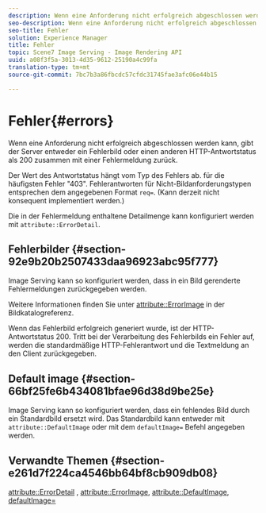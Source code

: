 ```yaml
---
description: Wenn eine Anforderung nicht erfolgreich abgeschlossen werden kann, gibt der Server entweder ein Fehlerbild oder einen anderen HTTP-Antwortstatus als 200 zusammen mit einer Fehlermeldung zurück.
seo-description: Wenn eine Anforderung nicht erfolgreich abgeschlossen werden kann, gibt der Server entweder ein Fehlerbild oder einen anderen HTTP-Antwortstatus als 200 zusammen mit einer Fehlermeldung zurück.
seo-title: Fehler
solution: Experience Manager
title: Fehler
topic: Scene7 Image Serving - Image Rendering API
uuid: a08f3f5a-3013-4d35-9612-25190a4c99fa
translation-type: tm+mt
source-git-commit: 7bc7b3a86fbcdc57cfdc31745fae3afc06e44b15

---
```



# Fehler{#errors}

Wenn eine Anforderung nicht erfolgreich abgeschlossen werden kann, gibt der Server entweder ein Fehlerbild oder einen anderen HTTP-Antwortstatus als 200 zusammen mit einer Fehlermeldung zurück.

Der Wert des Antwortstatus hängt vom Typ des Fehlers ab. für die häufigsten Fehler &quot;403&quot;. Fehlerantworten für Nicht-Bildanforderungstypen entsprechen dem angegebenen Format `req=`. (Kann derzeit nicht konsequent implementiert werden.)

Die in der Fehlermeldung enthaltene Detailmenge kann konfiguriert werden mit `attribute::ErrorDetail`.

## Fehlerbilder {#section-92e9b20b2507433daa96923abc95f777}

Image Serving kann so konfiguriert werden, dass in ein Bild gerenderte Fehlermeldungen zurückgegeben werden.

Weitere Informationen finden Sie unter [attribute::ErrorImage](../../../../../is-api/image-catalog/image-serving-api-ref/c-image-catalog-reference/c-attributes-reference/r-errorimage.md#reference-c494d5d8b2584fe3800f35baabd0292c) in der Bildkatalogreferenz.

Wenn das Fehlerbild erfolgreich generiert wurde, ist der HTTP-Antwortstatus 200. Tritt bei der Verarbeitung des Fehlerbilds ein Fehler auf, werden die standardmäßige HTTP-Fehlerantwort und die Textmeldung an den Client zurückgegeben.

## Default image {#section-66bf25fe6b434081bfae96d38d9be25e}

Image Serving kann so konfiguriert werden, dass ein fehlendes Bild durch ein Standardbild ersetzt wird. Das Standardbild kann entweder mit `attribute::DefaultImage` oder mit dem `defaultImage=` Befehl angegeben werden.

## Verwandte Themen {#section-e261d7f224ca4546bb64bf8cb909db08}

[attribute::ErrorDetail](../../../../../is-api/image-catalog/image-serving-api-ref/c-image-catalog-reference/c-attributes-reference/r-errordetail.md#reference-4987c8cddcba4c88960170e49cafc561) , [attribute::ErrorImage](../../../../../is-api/image-catalog/image-serving-api-ref/c-image-catalog-reference/c-attributes-reference/r-errorimage.md#reference-c494d5d8b2584fe3800f35baabd0292c), [attribute::DefaultImage](../../../../../is-api/image-catalog/image-serving-api-ref/c-image-catalog-reference/c-attributes-reference/r-is-cat-defaultimage.md#reference-8e9900e129f54ed68462a3c2fc3bc433), [defaultImage=](../../../../../is-api/http-ref/image-serving-api-ref/c-http-protocol-reference/c-command-reference/r-is-http-defaultimage.md#reference-209aa6ce830f490483412eb26af67fd2)
